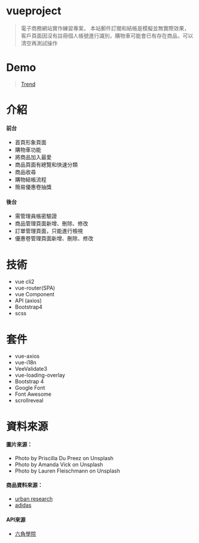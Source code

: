 # vueproject

> 電子商務網站實作練習專案，
> 本站郵件訂閱和結帳是模擬並無實際效果，
> 客戶頁面因沒有註冊個人帳號進行識別，購物車可能會已有存在商品，可以清空再測試操作

# Demo

> [Trend](https://dkplass.github.io/vueproject/dist/#/home)

# 介紹

#### 前台
* 首頁形象頁面
* 購物車功能
* 將商品加入最愛
* 商品頁面有總覽和快速分類
* 商品收尋
* 購物結帳流程
* 簡易優惠卷抽獎

#### 後台
* 需管理員帳密驗證
* 商品管理頁面新增、刪除、修改
* 訂單管理頁面，只能進行檢視
* 優惠卷管理頁面新增、刪除、修改

# 技術
* vue cli2
* vue-router(SPA)
* vue Component
* API (axios)
* Bootstrap4
* scss

# 套件
* vue-axios
* vue-i18n
* VeeValidate3
* vue-loading-overlay
* Bootstrap 4
* Google Font
* Font Awesome
* scrollreveal

# 資料來源

#### 圖片來源：
* Photo by Priscilla Du Preez on Unsplash
* Photo by Amanda Vick on Unsplash
* Photo by Lauren Fleischmann on Unsplash

#### 商品資料來源：
* [urban research](https://www.urban-research.tw/?gclid=Cj0KCQjw6KrtBRDLARIsAKzvQIF5eDDD9L8L0JhTGclkunICNg0JlLphZZQt5JEIyC7L0BfdBUf2arkaAu14EALw_wcB)
* [adidas](https://www.adidas.com.tw/?utm_source=Google&utm_medium=CPC&utm_content=brand)

#### API來源
* [六角學院](https://github.com/hexschool/vue-course-api-wiki/wiki)
